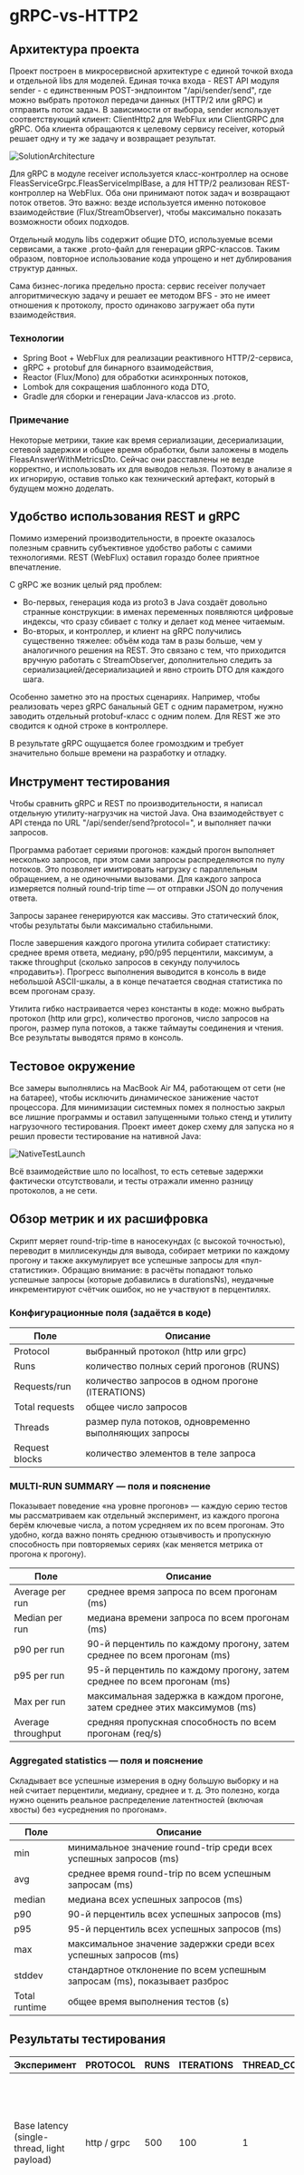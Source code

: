 # gRPC-vs-HTTP2

## Архитектура проекта 

Проект построен в микросервисной архитектуре с единой точкой входа и отдельной libs для моделей.
Единая точка входа - REST API модуля sender - с единственным POST-эндпоинтом "/api/sender/send", где можно выбрать 
протокол передачи данных (HTTP/2 или gRPC) и отправить поток задач. В зависимости от выбора, sender использует 
соответствующий клиент: ClientHttp2 для WebFlux или ClientGRPC для gRPC. Оба клиента обращаются к целевому сервису 
receiver, который решает одну и ту же задачу и возвращает результат.

![SolutionArchitecture](doc/SolutionArchitecture.png)

Для gRPC в модуле receiver используется класс-контроллер на основе FleasServiceGrpc.FleasServiceImplBase, а для HTTP/2 
реализован REST-контроллер на WebFlux. Оба они принимают поток задач и возвращают поток ответов. Это важно: везде 
используется именно потоковое взаимодействие (Flux/StreamObserver), чтобы максимально показать возможности 
обоих подходов.

Отдельный модуль libs содержит общие DTO, используемые всеми сервисами, а также .proto-файл для генерации gRPC-классов. 
Таким образом, повторное использование кода упрощено и нет дублирования структур данных.

Сама бизнес-логика предельно проста: сервис receiver получает алгоритмическую задачу и решает ее методом BFS - это не 
имеет отношения к протоколу, просто одинаково загружает оба пути взаимодействия.

### Технологии
- Spring Boot + WebFlux для реализации реактивного HTTP/2-сервиса,
- gRPC + protobuf для бинарного взаимодействия,
- Reactor (Flux/Mono) для обработки асинхронных потоков,
- Lombok для сокращения шаблонного кода DTO,
- Gradle для сборки и генерации Java-классов из .proto.

### Примечание 
Некоторые метрики, такие как время сериализации, десериализации, сетевой задержки и общее время обработки, были 
заложены в модель FleasAnswerWithMetricsDto. Сейчас они расставлены не везде корректно, и использовать их для выводов
нельзя. Поэтому в анализе я их игнорирую, оставив только как технический артефакт, который в будущем можно доделать.

## Удобство использования REST и gRPC
Помимо измерений производительности, в проекте оказалось полезным сравнить субъективное удобство работы с самими 
технологиями. REST (WebFlux) оставил гораздо более приятное впечатление.

С gRPC же возник целый ряд проблем:
- Во-первых, генерация кода из proto3 в Java создаёт довольно странные конструкции: 
в именах переменных появляются цифровые индексы, что сразу сбивает с толку и делает код менее читаемым. 
- Во-вторых, и контроллер, и клиент на gRPC получились существенно тяжелее: объём кода там в разы больше, 
чем у аналогичного решения на REST. Это связано с тем, что приходится вручную работать с StreamObserver, 
дополнительно следить за сериализацией/десериализацией и явно строить DTO для каждого шага.

Особенно заметно это на простых сценариях. Например, чтобы реализовать через gRPC банальный GET с одним параметром, 
нужно заводить отдельный protobuf-класс с одним полем. Для REST же это сводится к одной строке в контроллере. 

В результате gRPC ощущается более громоздким и требует значительно больше времени на разработку и отладку.

## Инструмент тестирования 
Чтобы сравнить gRPC и REST по производительности, я написал отдельную утилиту-нагрузчик на чистой Java. Она 
взаимодействует с API стенда по URL "/api/sender/send?protocol=", и выполняет пачки запросов.

Программа работает сериями прогонов: каждый прогон выполняет несколько запросов, при этом сами запросы распределяются 
по пулу потоков. Это позволяет имитировать нагрузку с параллельным обращением, а не одиночными вызовами. Для каждого 
запроса измеряется полный round-trip time — от отправки JSON до получения ответа.

Запросы заранее генерируются как массивы. Это статический блок, чтобы результаты были максимально стабильными.

После завершения каждого прогона утилита собирает статистику: среднее время ответа, медиану, p90/p95 перцентили, 
максимум, а также throughput (сколько запросов в секунду получилось «продавить»). Прогресс выполнения выводится в 
консоль в виде небольшой ASCII-шкалы, а в конце печатается сводная статистика по всем прогонам сразу.

Утилита гибко настраивается через константы в коде: можно выбрать протокол (http или grpc), количество прогонов, число 
запросов на прогон, размер пула потоков, а также таймауты соединения и чтения. Все результаты выводятся прямо в 
консоль.

## Тестовое окружение
Все замеры выполнялись на MacBook Air M4, работающем от сети (не на батарее), чтобы исключить динамическое занижение 
частот процессора. Для минимизации системных помех я полностью закрыл все лишние программы и оставил запущенными 
только стенд и утилиту нагрузочного тестирования. Проект имеет докер схему для запуска но я решил провести тестирование 
на нативной Java:

![NativeTestLaunch](doc/NativeTestLaunch.png)

Всё взаимодействие шло по localhost, то есть сетевые задержки фактически отсутствовали, 
и тесты отражали именно разницу протоколов, а не сети.

## Обзор метрик и их расшифровка
Скрипт меряет round-trip-time в наносекундах (с высокой точностью), переводит в миллисекунды для вывода, собирает 
метрики по каждому прогону и также аккумулирует все успешные запросы для «пул-статистики». Обращаю внимание: в расчёты 
попадают только успешные запросы (которые добавились в durationsNs), неудачные инкрементируют счётчик ошибок, но не 
участвуют в перцентилях.

### Конфигурационные поля (задаётся в коде)

| Поле           | Описание                                              |
|----------------|-------------------------------------------------------|
| Protocol       | выбранный протокол (http или grpc)                    |
| Runs           | количество полных серий прогонов (RUNS)               |
| Requests/run   | количество запросов в одном прогоне (ITERATIONS)      |
| Total requests | общее число запросов                                  |
| Threads        | размер пула потоков, одновременно выполняющих запросы |
| Request blocks | количество элементов в теле запроса                   |

### MULTI-RUN SUMMARY — поля и пояснение

Показывает поведение «на уровне прогонов» — каждую серию тестов мы рассматриваем как отдельный эксперимент, из каждого 
прогона берём ключевые числа, а потом усредняем их по всем прогонам. Это удобно, когда важно понять среднюю отзывчивость 
и пропускную способность при повторяемых сериях (как меняется метрика от прогона к прогону).

| Поле               | Описание                                                                   |
|--------------------|----------------------------------------------------------------------------|
| Average per run    | среднее время запроса по всем прогонам (ms)                                |
| Median per run     | медиана времени запроса по всем прогонам (ms)                              |
| p90 per run        | 90-й перцентиль по каждому прогону, затем среднее по всем прогонам (ms)    |
| p95 per run        | 95-й перцентиль по каждому прогону, затем среднее по всем прогонам (ms)    |
| Max per run        | максимальная задержка в каждом прогоне, затем среднее этих максимумов (ms) |
| Average throughput | средняя пропускная способность по всем прогонам (req/s)                    |

### Aggregated statistics — поля и пояснение

Складывает все успешные измерения в одну большую выборку и на ней считает перцентили, медиану, среднее и т. д. 
Это полезно, когда нужно оценить реальное распределение латентностей (включая хвосты) без «усреднения по прогонам».

| Поле          | Описание                                                                  |
|---------------|---------------------------------------------------------------------------|
| min           | минимальное значение round-trip среди всех успешных запросов (ms)         |
| avg           | среднее время round-trip по всем успешным запросам (ms)                   |
| median        | медиана всех успешных запросов (ms)                                       |
| p90           | 90-й перцентиль всех успешных запросов (ms)                               |
| p95           | 95-й перцентиль всех успешных запросов (ms)                               |
| max           | максимальное значение задержки среди всех успешных запросов (ms)          |
| stddev        | стандартное отклонение по всем успешным запросам (ms), показывает разброс |
| Total runtime | общее время выполнения тестов (s)                                         |

## Результаты тестирования

| Эксперимент                                     | PROTOCOL    | RUNS  | ITERATIONS   | THREAD_COUNT   | REQUEST_BLOCK_COUNT   | Что замеряем                                                                                                                                               |
|-------------------------------------------------|-------------|-------|--------------|----------------|-----------------------|------------------------------------------------------------------------------------------------------------------------------------------------------------|
| Base latency (single-thread, light payload)     | http / grpc | 500   | 100          | 1              | 1                     | Измерение «чистой» задержки без конкуренции: один поток, минимальный payload. Большое число прогонов нужно для усреднения и отсеивания случайных выбросов. |
| Parallel realistic load                         | http / grpc | 500   | 200          | 20             | 20                    | Типовой рабочий сценарий: средний payload и умеренная параллельность. Показывает, как протоколы ведут себя при реальной нагрузке.                          |
| Stress test (high concurrency + bigger payload) | http / grpc | 500   | 500          | 50             | 50                    | Тяжёлый сценарий: высокая конкуренция и увеличенный payload. Замер масштабируемости, стабильности и деградации при перегрузке.                             |

### Base latency (single-thread, light payload)  

![BaseLatency](doc/BaseLatency.png)

Средняя и медианная задержка для HTTP/2 и gRPC практически идентичны: около 0,44–0,45 мс в среднем и ~0,3мс медиана, 
что говорит о том, что «чистая» латентность без конкуренции у обоих протоколов очень низкая и близка друг к другу. 
90-й и 95-й перцентили тоже почти совпадают, но заметно, что у gRPC стандартное отклонение выше (0,691мс против 0,354мс
у HTTP), а максимальная задержка выстрелила в 135 мс, что отражает редкие выбросы и потенциальную чувствительность 
gRPC к отдельным операциям сериализации/десериализации при очень маленькой нагрузке.

Вывод: при минимальной нагрузке оба протокола дают почти одинаковую «чистую» задержку, но gRPC демонстрирует чуть более 
высокую вариативность, что можно учитывать при системах с жёсткими требованиями к tail-latency. Throughput близок к
2200–2260req/s, что для одного потока соответствует ожидаемым возможностям локального стенда.

### Parallel realistic load

![ParallelRealisticLoad](doc/ParallelRealisticLoad.png)

HTTP/2 показывает среднее время ответа около 3,78мс, медиану 2,78мс, тогда как у gRPC среднее выше — 5,01мс, медиана 
4,13мс. 90-й и 95-й перцентили также у gRPC выше, что указывает на большую латентность при параллельной нагрузке. 
Throughput HTTP/2 выше — 4 246 req/s против 3 703 req/s у gRPC, то есть REST WebFlux в этой конфигурации справляется 
с нагрузкой эффективнее.

Вывод: при типичной многопоточной нагрузке HTTP/2 выигрывает по скорости и пропускной способности, gRPC остаётся 
стабильным, но демонстрирует большую задержку на tail-перцентили. Максимальные значения показывают редкие выбросы у 
обоих протоколов, но в целом распределение латентности у gRPC смещено вправо.

### Stress test (high concurrency + bigger payload)

![StressTest](doc/StressTest.png)

В стресс-тесте с высокой конкуренцией и увеличенным payload разрыв между протоколами становится очень заметным. 
HTTP/2 демонстрирует среднее время ответа 12 мс и медиану около 7 мс, в то время как gRPC почти в два раза медленнее — 
среднее 24,3 мс и медиана 24,3 мс. 90-й и 95-й перцентили у gRPC также выше, хотя у HTTP/2 наблюдается крайне высокое 
значение максимальной задержки, что связано с редкими выбросами под нагрузкой.

Throughput показывает явное преимущество HTTP/2: 4 463 req/s против 1 943 req/s у gRPC, что говорит о том, что WebFlux 
справляется с высокой параллельностью и большим payload лучше, чем gRPC в данной реализации.

Вывод: при экстремальной нагрузке REST WebFlux остаётся значительно более производительным и предсказуемым по 
латентности, тогда как gRPC показывает рост задержек и меньшую пропускную способность, что подтверждает наблюдения из 
предыдущих тестов о более «тяжеловесной» природе gRPC-клиентов и сложности обработки больших потоков данных.

## Общие выводы

Сравнение показало, что при минимальной нагрузке оба протокола дают почти одинаковую «чистую» латентность — среднее 
время ответа в районе 0,4–0,45 мс на один запрос. При увеличении параллельности и payload HTTP/2 через WebFlux начинает 
демонстрировать явное преимущество: меньшие средние и медианные задержки, выше пропускная способность и более 
предсказуемое распределение латентности.

gRPC показал себя стабильным, но более «тяжеловесным»: клиенты и контроллеры получаются объёмными, генерация proto3 
вносит неудобства в имена переменных, а реализация простых GET-запросов требует дополнительных DTO, что увеличивает 
объём кода и время разработки. Под нагрузкой gRPC проявляет более высокие задержки и меньший throughput, особенно 
заметно в стресс-тестах с высокой конкуренцией.

В итоге, для локальных и умеренных нагрузок оба протокола работоспособны, но с ростом нагрузки WebFlux/HTTP2 выглядит 
предпочтительнее с точки зрения скорости, простоты реализации и масштабируемости. gRPC же остаётся полезным при 
необходимости строгой контрактной типизации и межъязыковой интеграции, но ценой усложнения кода и 
увеличения накладных расходов.
